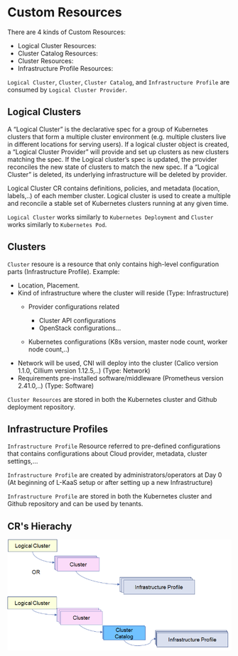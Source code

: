 # Custom Resources
There are 4 kinds of Custom Resources:
* Logical Cluster Resources: 
* Cluster Catalog Resources: 
* Cluster Resources:
* Infrastructure Profile Resources:

`Logical Cluster`, `Cluster`, `Cluster Catalog`, and `Infrastructure Profile` are consumed by `Logical Cluster Provider`.

## Logical Clusters
A “Logical Cluster” is the declarative spec for a group of Kubernetes clusters that form a multiple cluster environment (e.g. multiple clusters live in different locations for serving users). If a logical cluster object is created, a “Logical Cluster Provider” will provide and set up clusters as new clusters matching the spec. If the Logical cluster’s spec is updated, the provider reconciles the new state of clusters to match the new spec. If a “Logical Cluster” is deleted, its underlying infrastructure will be deleted by provider.

Logical Cluster CR contains definitions, policies, and metadata (location, labels,..) of each member cluster. Logical cluster is used to create a multiple and reconcile a stable set of Kubernetes clusters running at any given time.

`Logical Cluster` works similarly to `Kubernetes Deployment` and `Cluster` works similarly to `Kubernetes Pod`.

## Clusters
`Cluster` resoure is a resource that only contains high-level configuration parts (Infrastructure Profile). Example: 
* Location, Placement. 
* Kind of infrastructure where the cluster will reside (Type: Infrastructure)
    * Provider configurations related
        * Cluster API configurations
        * OpenStack configurations...

    * Kubernetes configurations (K8s version, master node count, worker node count,..)
* Network will be used, CNI will deploy into the cluster (Calico version 1.1.0, Cillium version 1.12.5,..) (Type: Network)
* Requirements pre-installed software/middleware (Prometheus version 2.41.0,..) (Type: Software)

`Cluster Resources` are stored in both the Kubernetes cluster and Github deployment repository.

## Infrastructure Profiles
`Infrastructure Profile` Resource referred to pre-defined configurations that contains configurations about Cloud provider, metadata, cluster settings,…

`Infrastructure Profile` are created by administrators/operators at Day 0 (At beginning of L-KaaS setup or after setting up a new Infrastructure)

`Infrastructure Profile` are stored in both the Kubernetes cluster and Github repository and can be used by tenants.


## CR's Hierachy

![Custom Resource Hierachy](diagrams/cr-hierachy.png?raw=true "L-KaaS Custom Resource Hierachy")
